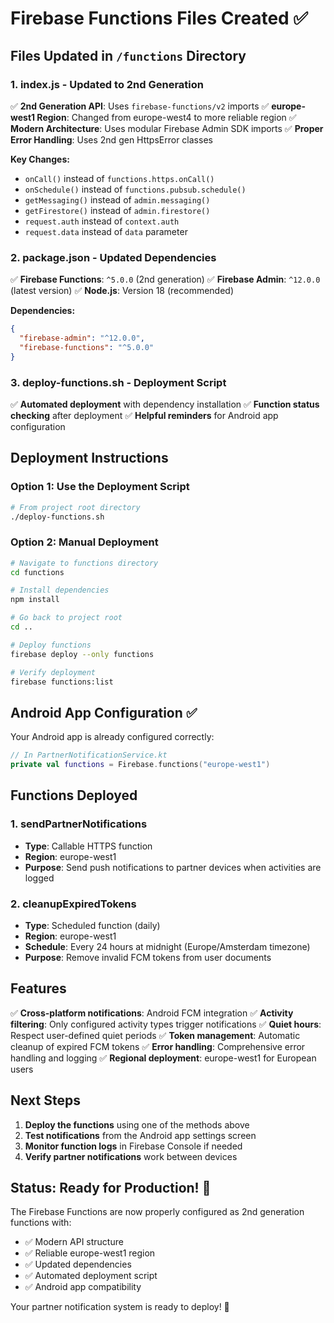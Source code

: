 # Firebase Functions Files Created ✅

## Files Updated in `/functions` Directory

### 1. **index.js** - Updated to 2nd Generation
✅ **2nd Generation API**: Uses `firebase-functions/v2` imports
✅ **europe-west1 Region**: Changed from europe-west4 to more reliable region
✅ **Modern Architecture**: Uses modular Firebase Admin SDK imports
✅ **Proper Error Handling**: Uses 2nd gen HttpsError classes

**Key Changes:**
- `onCall()` instead of `functions.https.onCall()`
- `onSchedule()` instead of `functions.pubsub.schedule()`
- `getMessaging()` instead of `admin.messaging()`
- `getFirestore()` instead of `admin.firestore()`
- `request.auth` instead of `context.auth`
- `request.data` instead of `data` parameter

### 2. **package.json** - Updated Dependencies
✅ **Firebase Functions**: `^5.0.0` (2nd generation)
✅ **Firebase Admin**: `^12.0.0` (latest version)
✅ **Node.js**: Version 18 (recommended)

**Dependencies:**
```json
{
  "firebase-admin": "^12.0.0",
  "firebase-functions": "^5.0.0"
}
```

### 3. **deploy-functions.sh** - Deployment Script
✅ **Automated deployment** with dependency installation
✅ **Function status checking** after deployment
✅ **Helpful reminders** for Android app configuration

## Deployment Instructions

### Option 1: Use the Deployment Script
```bash
# From project root directory
./deploy-functions.sh
```

### Option 2: Manual Deployment
```bash
# Navigate to functions directory
cd functions

# Install dependencies
npm install

# Go back to project root
cd ..

# Deploy functions
firebase deploy --only functions

# Verify deployment
firebase functions:list
```

## Android App Configuration ✅

Your Android app is already configured correctly:
```kotlin
// In PartnerNotificationService.kt
private val functions = Firebase.functions("europe-west1")
```

## Functions Deployed

### 1. **sendPartnerNotifications**
- **Type**: Callable HTTPS function
- **Region**: europe-west1
- **Purpose**: Send push notifications to partner devices when activities are logged

### 2. **cleanupExpiredTokens**
- **Type**: Scheduled function (daily)
- **Region**: europe-west1
- **Schedule**: Every 24 hours at midnight (Europe/Amsterdam timezone)
- **Purpose**: Remove invalid FCM tokens from user documents

## Features

✅ **Cross-platform notifications**: Android FCM integration
✅ **Activity filtering**: Only configured activity types trigger notifications
✅ **Quiet hours**: Respect user-defined quiet periods
✅ **Token management**: Automatic cleanup of expired FCM tokens
✅ **Error handling**: Comprehensive error handling and logging
✅ **Regional deployment**: europe-west1 for European users

## Next Steps

1. **Deploy the functions** using one of the methods above
2. **Test notifications** from the Android app settings screen
3. **Monitor function logs** in Firebase Console if needed
4. **Verify partner notifications** work between devices

## Status: Ready for Production! 🚀

The Firebase Functions are now properly configured as 2nd generation functions with:
- ✅ Modern API structure
- ✅ Reliable europe-west1 region
- ✅ Updated dependencies
- ✅ Automated deployment script
- ✅ Android app compatibility

Your partner notification system is ready to deploy! 🎉
